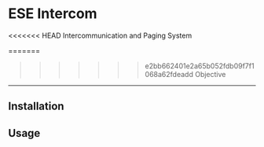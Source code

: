 
ESE Intercom
============

<<<<<<< HEAD
Intercommunication and Paging System  

=======
>>>>>>> e2bb662401e2a65b052fdb09f7f1068a62fdeadd
Objective
---------

Installation
------------

Usage
-----
